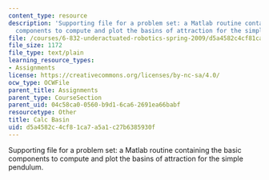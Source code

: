 ```yaml
---
content_type: resource
description: 'Supporting file for a problem set: a Matlab routine containing the basic
  components to compute and plot the basins of attraction for the simple pendulum.'
file: /courses/6-832-underactuated-robotics-spring-2009/d5a4582c4cf81ca7a5a1c27b6385930f_calc_basin.m
file_size: 1172
file_type: text/plain
learning_resource_types:
- Assignments
license: https://creativecommons.org/licenses/by-nc-sa/4.0/
ocw_type: OCWFile
parent_title: Assignments
parent_type: CourseSection
parent_uid: 04c58ca0-0560-b9d1-6ca6-2691ea66babf
resourcetype: Other
title: Calc Basin
uid: d5a4582c-4cf8-1ca7-a5a1-c27b6385930f
---
```

Supporting file for a problem set: a Matlab routine containing the basic components to compute and plot the basins of attraction for the simple pendulum.